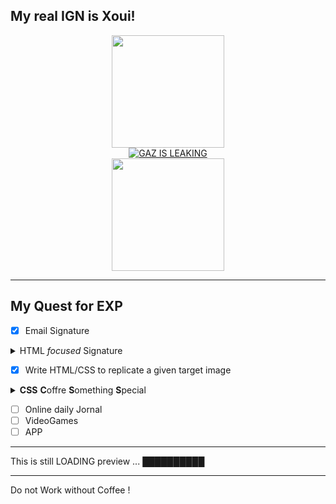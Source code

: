 ## My real IGN is Xoui!

<div align="center">
  <a href="https://github.com/boulcair">
  <img height="180em" src="https://github-readme-stats.vercel.app/api?username=boulcair&show_icons=true&theme=dracula&include_all_commits=true&count_private=true"/><br>
  	  <a href="https://imgbox.com/0GVuF2iF" target="_blank"><img src="https://thumbs2.imgbox.com/b9/7d/0GVuF2iF_t.png" alt="GAZ IS LEAKING"/></a><br>
  <img height="180em" src="https://github-readme-stats.vercel.app/api/top-langs/?username=PhoenixBA&layout=compact&langs_count=7&theme=dracula"/>

	 
</div>
<hr>

## My Quest for EXP 
- [x] Email Signature
<details><summary>HTML <i>focused</i> Signature</summary>
 <html>

	https://boulcair.github.io/regular/focus.html
<div class="B"></div>
    <div class="cylinder"></div></button>
		</details>

- [x] Write HTML/CSS to replicate a given target image
<details><summary><b>CSS</b> <b>C</b>offre <b>S</b>omething <b>S</b>pecial</summary>
	 
 <html>

	https://boulcair.github.io/Coffre/tuga.html
	
<div class="B"></div>
    <div class="cylinder"></div></button>
		</details>
	
	
    
- [ ] Online daily Jornal
- [ ] VideoGames
- [ ] APP

 </html>
 
 <hr>
 
This is still LOADING preview ... ██████████ 

<hr>

Do not Work without Coffee !

